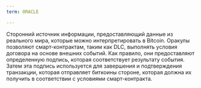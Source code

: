 ```yaml
---
term: ORACLE

---
```

Сторонний источник информации, предоставляющий данные из реального мира, которые можно интерпретировать в Bitcoin. Оракулы позволяют смарт-контрактам, таким как DLC, выполнять условия договора на основе внешних событий. Как правило, они предоставляют определенную подпись, которая соответствует результату события. Затем эта подпись используется для завершения и подтверждения транзакции, которая отправляет биткоины стороне, которая должна их получить в соответствии с условиями смарт-контракта.